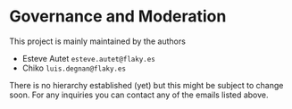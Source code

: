 # Governance and Moderation

This project is mainly maintained by the authors

- Esteve Autet `esteve.autet@flaky.es`
- Chiko `luis.degnan@flaky.es`

There is no hierarchy established (yet) but this might be subject to
change soon. For any inquiries you can contact any of the emails listed above.
